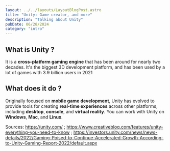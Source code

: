 ```yaml
---
layout: ../../layouts/LayoutBlogPost.astro
title: "Unity: Game creator, and more"
description: "Talking about Unity"
pubDate: 06/28/2024
category: "intro"
---
```


## What is Unity ?

It is a **cross-platform gaming engine** that has been around for nearly two decades. It's the biggest 3D development platform, and has been used by a lot of games with 3.9 billion users in 2021

## What does it do ?

Originally focused on **mobile game development**, Unity has evolved to provide tools for creating **real-time experiences** across other platforms, including **desktop**, **console**, and **virtual reality**. You can work with Unity on **Windows**, **Mac**, and **Linux**.

Sources: https://unity.com/ ; https://www.creativebloq.com/features/unity-everything-you-need-to-know ; https://investors.unity.com/news/news-details/2022/Gaming-Poised-to-Continue-Accelerated-Growth-According-to-Unity-Gaming-Report-2022/default.aspx